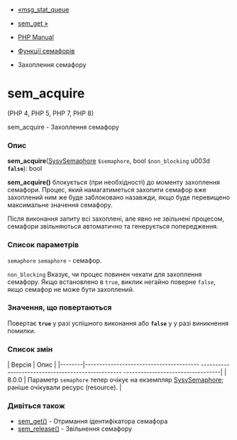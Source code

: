 - [«msg_stat_queue](function.msg-stat-queue.md)
- [sem_get »](function.sem-get.md)

- [PHP Manual](index.md)
- [Функції семафорів](ref.sem.md)
- Захоплення семафору

# sem_acquire

(PHP 4, PHP 5, PHP 7, PHP 8)

sem_acquire - Захоплення семафору

### Опис

**sem_acquire**([SysvSemaphore](class.sysvsemaphore.md) `$semaphore`,
bool `$non_blocking` u003d **`false`**): bool

**sem_acquire()** блокується (при необхідності) до моменту захоплення
семафори. Процес, який намагатиметься захопити семафор вже захоплений
ним же буде заблоковано назавжди, якщо буде перевищено максимальне
значення семафору.

Після виконання запиту всі захоплені, але явно не звільнені
процесом, семафори звільняються автоматично та генерується
попередження.

### Список параметрів

`semaphore`
`semaphore` - семафор.

`non_blocking`
Вказує, чи процес повинен чекати для захоплення семафору. Якщо
встановлено в `true`, виклик негайно поверне `false`, якщо семафор не
може бути захоплений.

### Значення, що повертаються

Повертає **`true`** у разі успішного виконання або **`false`** у
у разі виникнення помилки.

### Список змін

| Версія | Опис |
|--------|---------------------------------------- -------------------------------------------------- ----------------------------------|
| 8.0.0 | Параметр `semaphore` тепер очікує на екземпляр [SysvSemaphore](class.sysvsemaphore.md); раніше очікували ресурс (resource). |

### Дивіться також

- [sem_get()](function.sem-get.md) - Отримання ідентифікатора
семафора
- [sem_release()](function.sem-release.md) - Звільнення семафору
